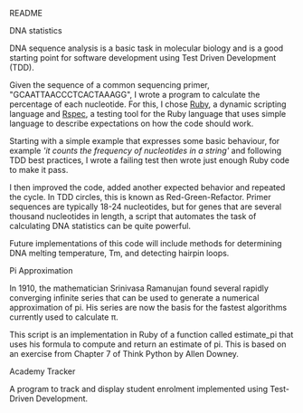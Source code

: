 README

DNA statistics

DNA sequence analysis is a basic task in molecular biology and is a good starting point for software development using Test Driven Development (TDD).


Given the sequence of a common sequencing primer, "GCAATTAACCCTCACTAAAGG", I wrote a program to calculate the percentage of each nucleotide.
For this, I chose [Ruby](https://www.ruby-lang.org/en/), a dynamic scripting language and [Rspec](http://rspec.info/), a testing tool for the Ruby language that uses simple language to describe expectations on how the code should work.


Starting with a simple example that expresses some basic behaviour, for example *'it counts the frequency of nucleotides in a string'* and following TDD best practices, I wrote a failing test then wrote just enough Ruby code to make it pass.


I then improved the code, added another expected behavior and repeated the cycle. In TDD circles, this is known as Red-Green-Refactor. Primer sequences are typically 18-24 nucleotides, but for genes that are several thousand nucleotides in length, a script that automates the task of calculating DNA statistics can be quite powerful.


Future implementations of this code will include methods for determining DNA melting temperature, Tm, and detecting hairpin loops.



Pi Approximation


In 1910, the mathematician Srinivasa Ramanujan found several rapidly converging infinite series that can be used to generate a numerical approximation of pi. His series are now the basis for the fastest algorithms currently used to calculate π.


This script is an implementation in Ruby of a function called estimate_pi that uses his formula to compute and return an estimate of pi. This is based on an exercise from Chapter 7 of Think Python by Allen Downey.



Academy Tracker

A program to track and display student enrolment implemented using Test-Driven Development.

